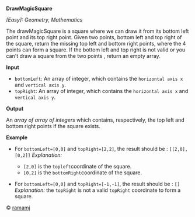 **DrawMagicSquare**

*[Easy]: Geometry, Mathematics*

The drawMagicSquare is a square where we can draw it from its bottom left point and its top right point. Given two points, bottom left and top right of the square, 
return the missing top left and bottom right points, where the 4 points can form a square. If the bottom left and top right is not valid or you can't draw a square from the two points , return an empty array.

__Input__

- `bottomLeft`: An array of integer, which contains the `horizontal axis x` and `vertical axis y`.
- `topRight`: An array of integer, which contains the `horizontal axis x` and `vertical axis y`.

__Output__

An *array of array of integers* which contains, respectively, the top left and bottom right points if the square exists.

__Example__

- For `bottomLeft=[0,0]` and `topRight=[2,2]`, the result should be : `[[2,0], [0,2]]`
  *Explanation:*
  - `[2,0]` is the `topleft`coordinate of the square.
  - `[0,2]` is the `bottomRight`coordinate of the square.

- For `bottomLeft=[0,0]` and `topRight=[-1,-1]`, the result should be : `[]`
  *Explanation:*
  the `topRight` is not a valid `topRight` coordinate to form a square.

© [ramamj](https://app.codesignal.com/profile/ramamj)
